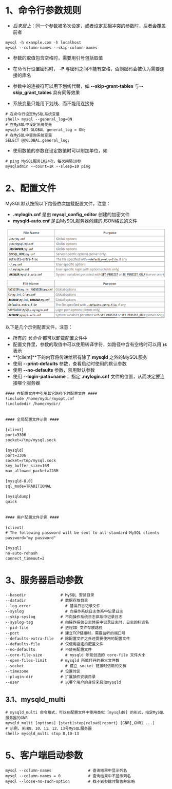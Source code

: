 
# 1、命令行参数规则

- *后来居上*：同一个参数被多次设定，或者设定互相冲突的参数时，后者会覆盖前者
```shell
mysql -h example.com -h localhost
mysql --column-names --skip-column-names
```

- 参数的取值包含空格时，需要用引号包括取值
- 在命令行设置密码时，  **-P** 与密码之间不能有空格，否则密码会被认为需要连接的库名
- 参数中的连接符可以用下划线代替，如 **--skip-grant-tables** 与-**-skip_grant_tables** 具有同等效果

- 系统变量只能用下划线、而不能用连接符
```
# 在命令行设定MySQL系统变量
shell> mysql --general_log=ON 
# 在MySQL中设定系统变量
mysql> SET GLOBAL general_log = ON;
# 在MySQL中查询系统变量
SELECT @@GLOBAL.general_log;
```

- 使用数值的参数在设定数值时可以附加单位，如
```shell
# ping MySQL服务1024次，每次间隔10秒
mysqladmin --count=1K --sleep=10 ping
```

# 2、配置文件

MySQL默认按照以下路径依次加载配置文件，注意：
- **.mylogin.cnf** 是由 **mysql_config_editor** 创建的加密文件
- **mysqld-auto.cnf** 是由MySQL服务器创建的JSON格式的文件

![windows默认配置文件](MySQL_04_部署_pic01.png)
![linux默认配置文件](MySQL_04_部署_pic02.png)

以下是几个示例配置文件，注意：
- 所有的 *长命令* 都可以卸载配置文件中
- 配置文件里，参数的取值中可以使用转译字符，如路径中含有空格时可以用 **\s** 表示
- **\[client\]**下的内容将传递给所有除了 **mysqld** 之外的MySQL服务
- 使用 **--print-defaults** 参数，查看启动时使用的默认参数
- 使用 **--no-defaults** 参数，禁用默认参数
- 使用 **--login-path=name** ，指定 **.mylogin.cnf** 文件的位置，从而决定要连接哪个服务器


```
#### 在配置文件中引用其它路径下的配置文件 ####
!include /home/mydir/myopt.cnf
!includedir /home/mydir/


#### 全局配置文件示例 ####

[client]
port=3306
socket=/tmp/mysql.sock

[mysqld]
port=3306
socket=/tmp/mysql.sock
key_buffer_size=16M
max_allowed_packet=128M

[mysqld-8.0]
sql_mode=TRADITIONAL

[mysqldump]
quick


#### 用户配置文件示例 ####

[client]
# The following password will be sent to all standard MySQL clients
password="my password"

[mysql]
no-auto-rehash
connect_timeout=2
```

# 3、服务器启动参数

```shell
--basedir 	            # MySQL 安装目录
--datadir 	            # 数据存放目录
--log-error 	          # 错误日志记录文件
--syslog 	              # 向操作系统日志体系中记录日志
--skip-syslog 	        # 不向操作系统日志体系中记录日志
--syslog-tag            # 向操作系统日志体系中记录日志时，日志的标识名
--pid-file 	            # 进程ID 文件存放路径
--port 	                # 建立TCP链接时，需要监听的端口号
--defaults-extra-file 	# 除配置文件之外还需要使用的配置文件
--defaults-file         # 仅使用指定的配置文件
--no-defaults 	        # 不使用配置文件
--core-file-size 	      # mysqld 所能创造的 core-file 文件大小
--open-files-limit 	    # mysqld 所能打开的最大文件数
--socket 	              # 建立 socket 链接时依赖的文档
--timezone 	            # 设置时区
--plugin-dir            # 扩展插件安装目录
--user                  # 以哪个用户的身份来启动mysqld
```

## 3.1、mysqld_multi

```shell
# mysqld_multi 命令格式，可以在配置文件中使用类似 [mysqld8] 的形式，指定MySQL服务器的GNR
mysqld_multi [options] {start|stop|reload|report} [GNR[,GNR] ...]
# 示例，关闭8、10、11、12、13号MySQL服务器
shell> mysqld_multi stop 8,10-13
```


# 5、客户端启动参数

```shell
mysql --column-names                # 查询结果中显示列名
mysql --column-names = 0            # 查询结果中不显示列名
mysql --loose-no-such-option        # 找不到参数时警告并忽略
```
